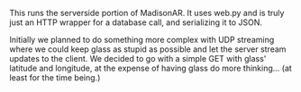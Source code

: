 This runs the serverside portion of MadisonAR. It uses web.py and is truly just an HTTP wrapper for a database call, and serializing it to JSON.

Initially we planned to do something more complex with UDP streaming where we could keep glass as stupid as possible and let the server stream updates to the client. We decided to go with a simple GET with glass' latitude and longitude, at the expense of having glass do more thinking... (at least for the time being.)
